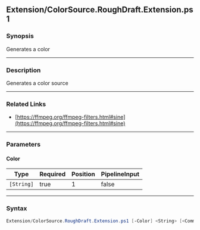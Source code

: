 Extension/ColorSource.RoughDraft.Extension.ps1
----------------------------------------------




### Synopsis
Generates a color



---


### Description

Generates a color source



---


### Related Links
* [https://ffmpeg.org/ffmpeg-filters.html#sine](https://ffmpeg.org/ffmpeg-filters.html#sine)





---


### Parameters
#### **Color**




|Type      |Required|Position|PipelineInput|
|----------|--------|--------|-------------|
|`[String]`|true    |1       |false        |





---


### Syntax
```PowerShell
Extension/ColorSource.RoughDraft.Extension.ps1 [-Color] <String> [<CommonParameters>]
```
